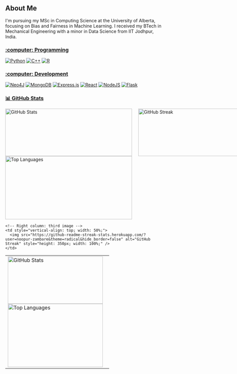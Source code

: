 ## About Me
I'm pursuing my MSc in Computing Science at the University of Alberta, focusing on Bias and Fairness in Machine Learning. I received my BTech in Mechanical Engineering with a minor in Data Science from IIT Jodhpur, India.



 <h3><u>:computer: Programming </u> </h3>

[![Python](https://img.shields.io/badge/Python-3776AB?logo=python&logoColor=fff)](#)
[![C++](https://img.shields.io/badge/C++-%2300599C.svg?logo=c%2B%2B&logoColor=white)](#)
[![R](https://img.shields.io/badge/R-%23276DC3.svg?logo=r&logoColor=white)](#)

<h3><u>:computer: Development </u> </h3>

[![Neo4J](https://img.shields.io/badge/Neo4j-008CC1?logo=neo4j&logoColor=white)](#)
[![MongoDB](https://img.shields.io/badge/MongoDB-%234ea94b.svg?logo=mongodb&logoColor=white)](#)
[![Express.js](https://img.shields.io/badge/Express.js-%23404d59.svg?logo=express&logoColor=%2361DAFB)](#)
[![React](https://img.shields.io/badge/React-%2320232a.svg?logo=react&logoColor=%2361DAFB)](#)
[![NodeJS](https://img.shields.io/badge/Node.js-6DA55F?logo=node.js&logoColor=white)](#)
[![Flask](https://img.shields.io/badge/Flask-000?logo=flask&logoColor=fff)](#)

<h3><u>📊 GitHub Stats </u> </h3>

<div style="display: flex; flex-direction: row; justify-content: flex-start; align-items: flex-start;">
  <!-- Left block with first and second images stacked vertically -->
  <div style="display: flex; flex-direction: column; margin-right: 20px;">
    <img src="https://github-readme-stats.vercel.app/api?username=noopur-zambare&theme=radical&hide_border=false&include_all_commits=true&count_private=true" alt="GitHub Stats" style="height: 150px; width: 400px;" /> 
    <img src="https://github-readme-stats.vercel.app/api/top-langs/?username=noopur-zambare&theme=radical&hide_border=false" alt="Top Languages" style="height: 200px; width: 400px;" />
  </div>
  
  <!-- Right block with the third image (GitHub Streak) -->
  <div style="display: flex; flex-direction: column;">
    <img src="https://github-readme-streak-stats.herokuapp.com/?user=noopur-zambare&theme=radical&hide_border=false" alt="GitHub Streak" style="height: 150px; width: 440px;" />
  </div>
</div>

<table style="width: 100%; table-layout: fixed;">
  <tr>
    <!-- Left column: first and second images stacked vertically -->
    <td style="vertical-align: top; width: 50%; padding-right: 20px;">
      <div>
        <img src="https://github-readme-stats.vercel.app/api?username=noopur-zambare&theme=radical&hide_border=false&include_all_commits=true&count_private=true" alt="GitHub Stats" style="height: 150px; width: 100%;" />
      </div>
      <div>
        <img src="https://github-readme-stats.vercel.app/api/top-langs/?username=noopur-zambare&theme=radical&hide_border=false" alt="Top Languages" style="height: 200px; width: 100%;" />
      </div>
    </td>

    <!-- Right column: third image -->
    <td style="vertical-align: top; width: 50%;">
      <img src="https://github-readme-streak-stats.herokuapp.com/?user=noopur-zambare&theme=radical&hide_border=false" alt="GitHub Streak" style="height: 350px; width: 100%;" />
    </td>
  </tr>
</table>








